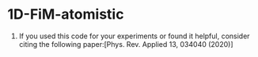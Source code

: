 # 1D-FiM-atomistic
1. If you used this code for your experiments or found it helpful, consider citing the following paper:[Phys. Rev. Applied 13, 034040 (2020)] 
